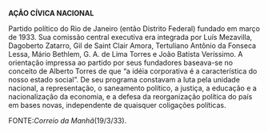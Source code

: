 **AÇÃO CÍVICA NACIONAL**

Partido político do Rio de Janeiro (então Distrito Federal) fundado em
março de 1933. Sua comissão central executiva era integrada por Luís
Mezavilla, Dagoberto Zatarro, Gil de Saint Clair Amora, Tertuliano
Antônio da Fonseca Lessa, Mário Bethlem, G. A. de Lima Torres e João
Batista Veríssimo. A orientação impressa ao partido por seus fundadores
baseava-se no conceito de Alberto Torres de que “a idéia corporativa é a
característica do nosso estado social”. De seu programa constavam a luta
pela unidade nacional, a representação, o saneamento político, a
justiça, a educação e a nacionalização da economia, e a defesa da
reorganização política do país em bases novas, independente de quaisquer
coligações políticas.

FONTE:*Correio da Manhã*(19/3/33).
